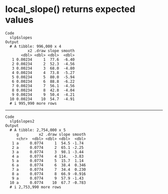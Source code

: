 # local_slope() returns expected values

    Code
      slp$slopes
    Output
      # A tibble: 996,000 x 4
              x2 .draw slope smooth
           <dbl> <dbl> <dbl>  <dbl>
       1 0.00234     1  77.6  -6.40
       2 0.00234     2  52.3  -4.56
       3 0.00234     3  68.0  -4.80
       4 0.00234     4  73.8  -5.27
       5 0.00234     5  80.0  -5.94
       6 0.00234     6  88.8  -6.22
       7 0.00234     7  56.1  -4.56
       8 0.00234     8  42.8  -4.04
       9 0.00234     9  50.4  -4.21
      10 0.00234    10  54.7  -4.91
      # i 995,990 more rows

---

    Code
      slp$slopes2
    Output
      # A tibble: 2,754,000 x 5
         g         x2 .draw slope smooth
         <chr>  <dbl> <dbl> <dbl>  <dbl>
       1 a     0.0774     1  54.5 -1.74 
       2 a     0.0774     2  65.1 -2.25 
       3 a     0.0774     3  98.1 -3.44 
       4 a     0.0774     4 114.  -3.83 
       5 a     0.0774     5  15.7  1.14 
       6 a     0.0774     6  38.4  0.346
       7 a     0.0774     7  34.4  0.230
       8 a     0.0774     8  66.9 -0.916
       9 a     0.0774     9  57.9 -1.43 
      10 a     0.0774    10  67.7 -0.783
      # i 2,753,990 more rows

